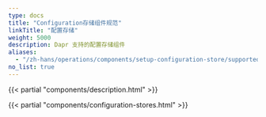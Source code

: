 ```yaml
---
type: docs
title: "Configuration存储组件规范"
linkTitle: "配置存储"
weight: 5000
description: Dapr 支持的配置存储组件
aliases:
  - "/zh-hans/operations/components/setup-configuration-store/supported-configuration-stores/"
no_list: true
---
```


{{< partial "components/description.html" >}}

{{< partial "components/configuration-stores.html" >}}
